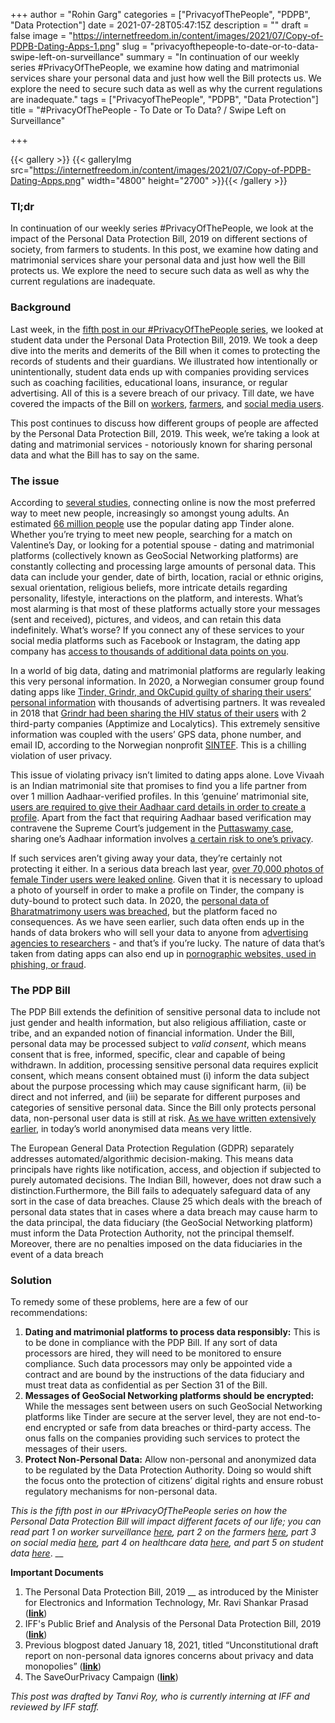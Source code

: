 +++
author = "Rohin Garg"
categories = ["PrivacyofThePeople", "PDPB", "Data Protection"]
date = 2021-07-28T05:47:15Z
description = ""
draft = false
image = "https://internetfreedom.in/content/images/2021/07/Copy-of-PDPB-Dating-Apps-1.png"
slug = "privacyofthepeople-to-date-or-to-data-swipe-left-on-surveillance"
summary = "In continuation of our weekly series #PrivacyOfThePeople, we examine how dating and matrimonial services share your personal data and just how well the Bill protects us. We explore the need to secure such data as well as why the current regulations are inadequate."
tags = ["PrivacyofThePeople", "PDPB", "Data Protection"]
title = "#PrivacyOfThePeople - To Date or To Data? / Swipe Left on Surveillance"

+++


{{< gallery >}}
{{< galleryImg  src="https://internetfreedom.in/content/images/2021/07/Copy-of-PDPB-Dating-Apps.png" width="4800" height="2700" >}}{{< /gallery >}}

>>>> <form><script src="https://checkout.razorpay.com/v1/payment-button.js" data-payment_button_id="pl_HLkgeWGQLMuddp" async> </script> </form>

### **Tl;dr**

In continuation of our weekly series #PrivacyOfThePeople, we look at the impact of the Personal Data Protection Bill, 2019 on different sections of society, from farmers to students. In this post, we examine how dating and matrimonial services share your personal data and just how well the Bill protects us. We explore the need to secure such data as well as why the current regulations are inadequate.

### **Background**

Last week, in the [fifth post in our #PrivacyOfThePeople series](https://internetfreedom.in/why-student-data-should-be-students-data/), we looked at student data under the Personal Data Protection Bill, 2019. We took a deep dive into the merits and demerits of the Bill when it comes to protecting the records of students and their guardians. We illustrated how intentionally or unintentionally, student data ends up with companies providing services such as coaching facilities, educational loans, insurance, or regular advertising. All of this is a severe breach of our privacy. Till date, we have covered the impacts of the Bill on [workers](https://internetfreedom.in/privacyofthepeople-asha-workers-and-employee-surveillance/), [farmers](https://internetfreedom.in/privacy-of-the-people-agristack-and-farmer-issues/), and [social media users](https://internetfreedom.in/privacyofthepeople-social-media-users/).

This post continues to discuss how different groups of people are affected by the Personal Data Protection Bill, 2019. This week, we’re taking a look at dating and matrimonial services - notoriously known for sharing personal data and what the Bill has to say on the same.

### The issue

According to [several studies](https://web.stanford.edu/~mrosenfe/Rosenfeld_et_al_Disintermediating_Friends.pdf), connecting online is now the most preferred way to meet new people, increasingly so amongst young adults. An estimated [66 million people](https://www.reuters.com/article/us-match-group-results-idUSKBN2A22V1) use the popular dating app Tinder alone. Whether you’re trying to meet new people, searching for a match on Valentine’s Day, or looking for a potential spouse - dating and matrimonial platforms (collectively known as GeoSocial Networking platforms) are constantly collecting and processing large amounts of personal data. This data can include your gender, date of birth, location, racial or ethnic origins, sexual orientation, religious beliefs, more intricate details regarding personality, lifestyle, interactions on the platform, and interests. What’s most alarming is that most of these platforms actually store your messages (sent and received), pictures, and videos, and can retain this data indefinitely. What’s worse? If you connect any of these services to your social media platforms such as Facebook or Instagram, the dating app company has [access to thousands of additional data points on you](https://www.vox.com/recode/2020/2/14/21137096/how-tinder-matches-work-algorithm-grindr-bumble-hinge-algorithms).

In a world of big data, dating and matrimonial platforms are regularly leaking this very personal information. In 2020, a Norwegian consumer group found dating apps like [Tinder, Grindr, and OkCupid guilty of sharing their users’ personal information](https://www.indiatvnews.com/technology/news-dating-apps-like-tinder-okcupid-leak-personal-information-579729) with thousands of advertising partners. It was revealed in 2018 that [Grindr had been sharing the HIV status of their users](https://www.buzzfeednews.com/article/azeenghorayshi/grindr-hiv-status-privacy) with 2 third-party companies (Apptimize and Localytics). This extremely sensitive information was coupled with the users’ GPS data, phone number, and email ID, according to the Norwegian nonprofit [SINTEF](https://github.com/SINTEF-9012/grindr-privacy-leaks). This is a chilling violation of user privacy.

This issue of violating privacy isn’t limited to dating apps alone. Love Vivaah is an Indian matrimonial site that promises to find you a life partner from over 1 million Aadhaar-verified profiles. In this ‘genuine’ matrimonial site, [users are required to give their Aadhaar card details in order to create a profile](https://www.nationalheraldindia.com/india/violating-sc-rules-matrimonial-site-sells-love-marriage-using-aadhaar-data). Apart from the fact that requiring Aadhaar based verification may contravene the Supreme Court’s judgement in the [Puttaswamy case](https://indiankanoon.org/doc/127517806/), sharing one’s Aadhaar information involves [a certain risk to one’s privacy](https://internetfreedom.in/aadhaar-undermines-informational-privacy-and-data-protection/).

If such services aren’t giving away your data, they’re certainly not protecting it either. In a serious data breach last year, [over 70,000 photos of female Tinder users were leaked online](https://gizmodo.com/70-000-tinder-photos-of-women-just-got-dumped-on-a-cybe-1841043456). Given that it is necessary to upload a photo of yourself in order to make a profile on Tinder, the company is duty-bound to protect such data. In 2020, the [personal data of Bharatmatrimony users was breached](https://economictimes.indiatimes.com/tech/internet/personal-data-of-bharatmatriony-users-breached-says-security-firm-cyble-inc/articleshow/78687130.cms?from=mdr), but the platform faced no consequences. As we have seen earlier, such data often ends up in the hands of data brokers who will sell your data to anyone from a[dvertising agencies to researchers](https://www.nytimes.com/2020/01/13/technology/grindr-apps-dating-data-tracking.html) - and that’s if you’re lucky. The nature of data that’s taken from dating apps can also end up in [pornographic websites, used in phishing, or fraud](https://www.vox.com/recode/2020/2/14/21137096/how-tinder-matches-work-algorithm-grindr-bumble-hinge-algorithms).

### The PDP Bill

The PDP Bill extends the definition of sensitive personal data to include not just gender and health information, but also religious affiliation, caste or tribe, and an expanded notion of financial information. Under the Bill, personal data may be processed subject to _valid consent_, which means consent that is free, informed, specific, clear and capable of being withdrawn. In addition, processing sensitive personal data requires explicit consent, which means consent obtained must (i) inform the data subject about the purpose processing which may cause significant harm, (ii) be direct and not inferred, and (iii) be separate for different purposes and categories of sensitive personal data. Since the Bill only protects personal data, non-personal user data is still at risk. [As we have written extensively earlier](https://internetfreedom.in/unconstitutional-draft-report-on-non-personal-data-ignores-concerns-about-privacy-and-data-monopolies/), in today’s world anonymised data means very little.

The European General Data Protection Regulation (GDPR) separately addresses automated/algorithmic decision-making. This means data principals have rights like notification, access, and objection if subjected to purely automated decisions. The Indian Bill, however, does not draw such a distinction.Furthermore, the Bill fails to adequately safeguard data of any sort in the case of data breaches. Clause 25 which deals with the breach of personal data states that in cases where a data breach may cause harm to the data principal, the data fiduciary (the GeoSocial Networking platform) must inform the Data Protection Authority, not the principal themself. Moreover, there are no penalties imposed on the data fiduciaries in the event of a data breach

### Solution

To remedy some of these problems, here are a few of our recommendations:

1. **Dating and matrimonial platforms to process data responsibly:** This is to be done in compliance with the PDP Bill. If any sort of data processors are hired, they will need to be monitored to ensure compliance. Such data processors may only be appointed vide a contract and are bound by the instructions of the data fiduciary and must treat data as confidential as per Section 31 of the Bill.
2. **Messages of GeoSocial Networking platforms should be encrypted:** While the messages sent between users on such GeoSocial Networking platforms like Tinder are secure at the server level, they are not end-to-end encrypted or safe from data breaches or third-party access. The onus falls on the companies providing such services to protect the messages of their users.
3. **Protect Non-Personal Data:** Allow non-personal and anonymized data to be regulated by the Data Protection Authority. Doing so would shift the focus onto the protection of citizens’ digital rights and ensure robust regulatory mechanisms for non-personal data.

_This is the fifth post in our #PrivacyOfThePeople series on how the Personal Data Protection Bill will impact different facets of our life; you can read part 1 on worker surveillance_ [_here_](https://internetfreedom.in/privacyofthepeople-asha-workers-and-employee-surveillance/)_, part 2 on the farmers_ [_here_](https://internetfreedom.in/privacy-of-the-people-agristack-and-farmer-issues/)_, part 3 on social media_ [_here_](https://internetfreedom.in/privacyofthepeople-social-media-users/)_, part 4 on healthcare data_ [_here_](https://internetfreedom.in/will-indias-healthcare-data-be-protected-privacy-of-the-people/)_, and part 5 on student data [here](https://internetfreedom.in/why-student-data-should-be-students-data/)_. __

**Important Documents**

1. The Personal Data Protection Bill, 2019 __ as introduced by the Minister for Electronics and Information Technology, Mr. Ravi Shankar Prasad ([**link**](http://164.100.47.4/BillsTexts/LSBillTexts/Asintroduced/373_2019_LS_Eng.pdf))
2. IFF's Public Brief and Analysis of the Personal Data Protection Bill, 2019 ([**link**](https://saveourprivacy.in/media/all/Brief-PDP-Bill-25.12.2020.pdf))
3. Previous blogpost dated January 18, 2021, titled “Unconstitutional draft report on non-personal data ignores concerns about privacy and data monopolies” ([**link**](https://internetfreedom.in/unconstitutional-draft-report-on-non-personal-data-ignores-concerns-about-privacy-and-data-monopolies/))
4. The SaveOurPrivacy Campaign ([**link**](https://saveourprivacy.in/))

_This post was drafted by Tanvi Roy, who is currently interning at IFF and reviewed by IFF staff._

> > > <form><script src="https://cdn.razorpay.com/static/widget/subscription-button.js" data-subscription_button_id="pl_HLk5qU1K35hmPH" data-button_theme="brand-color" async> </script> </form>









